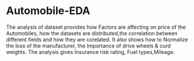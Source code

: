 # Automobile-EDA
The analysis of dataset provides how Factors are  affecting on  price of the Automobiles,
how the datasets are distributed,the correlation between different fields and how they are corelated.
It also shows how to Normalize the loss of the manufacturer, the Importance of drive wheels & curd weights.
The analysis gives Insurance risk rating, Fuel types,Mileage.
